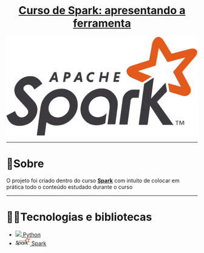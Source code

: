 <h1><center><a href="https://cursos.alura.com.br/course/spark-apresentando-ferramenta">Curso de
Spark: apresentando a ferramenta<a/></center></h1>

<img src="./assets/imgs/apache-spark-logo.svg">

---

# :bookmark_tabs:Sobre

O projeto foi criado dentro do curso
<a href="https://cursos.alura.com.br/course/nlp-corretor-ortografico"><b>Spark</b><a/>
com intuito de colocar em prática
todo o conteúdo estudado durante o curso

---

# :man_technologist:Tecnologias e bibliotecas

- [<img src="https://cdn.jsdelivr.net/gh/devicons/devicon/icons/python/python-original.svg" height="20px"/> Python](https://www.python.org/)
- [<img src="./assets/imgs/apache-spark-logo.svg" height="20px"/> Spark](https://spark.apache.org/)
